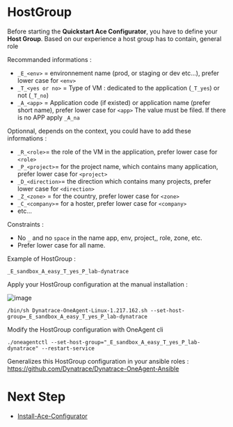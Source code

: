 # HostGroup

Before starting the **Quickstart Ace Configurator**, you have to define your **Host Group**. 
Based on our experience a host group has to contain, general role 

Recommanded informations :   

  - `_E_<env>` = environnement name (prod, or staging or dev etc...), prefer lower case for `<env>` 
  - `_T_<yes or no>` = Type of VM : dedicated to the application (`_T_yes`) or not (`_T_no`) 
  - `_A_<app>` = Application code (if existed) or application name (prefer short name), prefer lower case for `<app>`
  The value must be filed. If there is no APP apply `_A_na`
 
Optionnal, depends on the context, you could have to add these informations :   
  
  - `_R_<role>`= the role of the VM in the application, prefer lower case for `<role>`
  - `_P_<project>`= for the project name, which contains many application, prefer lower case for `<project>`
  - `_D_<direction>`= the direction which contains many projects, prefer lower case for `<direction>`
  - `_Z_<zone>` = for the country, prefer lower case for `<zone>`
  - `_C_<company>`= for a hoster, prefer lower case for `<company>`
  - etc...

Constraints : 
  
   - No `_` and no `space`  in the name app, env, project,, role, zone, etc.
   - Prefer lower case for all name.

Example of HostGroup : 

  `_E_sandbox_A_easy_T_yes_P_lab-dynatrace`

Apply your HostGroup configuration at the manual installation  :

  ![image](https://user-images.githubusercontent.com/40337213/121800383-b3fb8080-cc31-11eb-9568-29d556ef30d7.png)
  
  `/bin/sh Dynatrace-OneAgent-Linux-1.217.162.sh --set-host-group=_E_sandbox_A_easy_T_yes_P_lab-dynatrace`

Modify the HostGroup configuration with OneAgent cli 

  `./oneagentctl --set-host-group="_E_sandbox_A_easy_T_yes_P_lab-dynatrace" --restart-service`
  
Generalizes this HostGroup configuration in your ansible roles : https://github.com/Dynatrace/Dynatrace-OneAgent-Ansible
 
 
# Next Step

- [Install-Ace-Configurator](/Install-Ace-Configurator)
